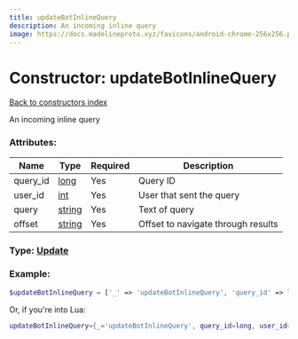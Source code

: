 ```yaml
---
title: updateBotInlineQuery
description: An incoming inline query
image: https://docs.madelineproto.xyz/favicons/android-chrome-256x256.png
---
```

# Constructor: updateBotInlineQuery  
[Back to constructors index](index.md)



An incoming inline query

### Attributes:

| Name     |    Type       | Required | Description |
|----------|---------------|----------|-------------|
|query\_id|[long](../types/long.md) | Yes|Query ID|
|user\_id|[int](../types/int.md) | Yes|User that sent the query|
|query|[string](../types/string.md) | Yes|Text of query|
|offset|[string](../types/string.md) | Yes|Offset to navigate through results|



### Type: [Update](../types/Update.md)


### Example:

```php
$updateBotInlineQuery = ['_' => 'updateBotInlineQuery', 'query_id' => long, 'user_id' => int, 'query' => 'string', 'offset' => 'string'];
```  


Or, if you're into Lua:

```lua
updateBotInlineQuery={_='updateBotInlineQuery', query_id=long, user_id=int, query='string', offset='string'}

```



